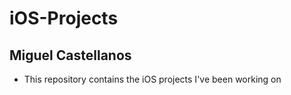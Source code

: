 # iOS-Projects
## Miguel Castellanos

- This repository contains the iOS projects I've been working on 
